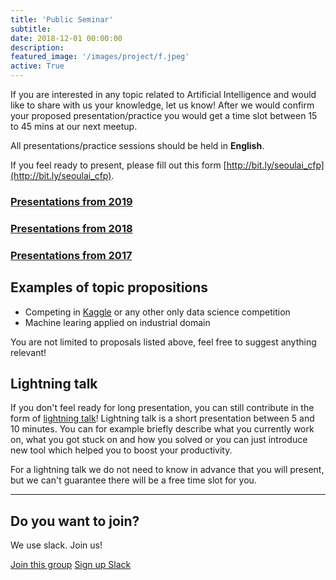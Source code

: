 ```yaml
---
title: 'Public Seminar'
subtitle: 
date: 2018-12-01 00:00:00
description: 
featured_image: '/images/project/f.jpeg'
active: True
---
```



If you are interested in any topic related to Artificial Intelligence and would like to share with us your knowledge, let us know! After we would confirm your proposed presentation/practice you would get a time slot between 15 to 45 mins at our next meetup.

All presentations/practice sessions should be held in **English**.

If you feel ready to present, please fill out this form [http://bit.ly/seoulai_cfp](http://bit.ly/seoulai_cfp).

### [Presentations from 2019](/2019)
### [Presentations from 2018](/2018)
### [Presentations from 2017](/2017)


## Examples of topic propositions

* Competing in [Kaggle](https://www.kaggle.com/) or any other only data science competition
* Machine learing applied on industrial domain

You are not limited to proposals listed above, feel free to suggest anything relevant!

## Lightning talk

If you don't feel ready for long presentation, you can still contribute in the form of [lightning talk](https://en.wikipedia.org/wiki/Lightning_talk)!
Lightning talk is a short presentation between 5 and 10 minutes. You can for example briefly describe what you currently work on, what you got stuck on and how you solved or you can just introduce new tool which helped you to boost your productivity.

For a lightning talk we do not need to know in advance that you will present, but we can't guarantee there will be a free time slot for you.

---

## Do you want to join?

We use slack. Join us!

<a href="https://seoulai.slack.com/messages/C503NSXE1" class="button button--large">Join this group</a>
<a href="https://seoulai.herokuapp.com/" class="button button--large">Sign up Slack</a>
